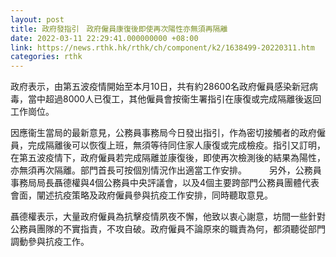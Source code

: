 ```yaml
---
layout: post
title: 政府發指引　政府僱員康復後即使再次陽性亦無須再隔離
date: 2022-03-11 22:29:41.000000000 +08:00
link: https://news.rthk.hk/rthk/ch/component/k2/1638499-20220311.htm
categories: rthk
---
```


政府表示，由第五波疫情開始至本月10日，共有約28600名政府僱員感染新冠病毒，當中超過8000人已復工，其他僱員會按衞生署指引在康復或完成隔離後返回工作崗位。

因應衞生當局的最新意見，公務員事務局今日發出指引，作為密切接觸者的政府僱員，完成隔離後可以恢復上班，無須等待同住家人康復或完成檢疫。指引又訂明，在第五波疫情下，政府僱員若完成隔離並康復後，即使再次檢測後的結果為陽性，亦無須再次隔離。部門首長可按個別情況作出適當工作安排。
　　 
另外，公務員事務局局長聶德權與4個公務員中央評議會，以及4個主要跨部門公務員團體代表會面，闡述抗疫策略及政府僱員參與抗疫工作安排，同時聽取意見。

聶德權表示，大量政府僱員為抗擊疫情夙夜不懈，他致以衷心謝意，坊間一些針對公務員團隊的不實指責，不攻自破。政府僱員不論原來的職責為何，都須聽從部門調動參與抗疫工作。
